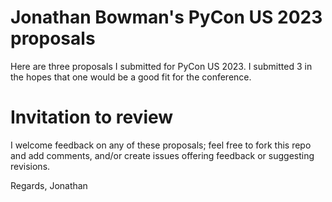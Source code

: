 # Jonathan Bowman's PyCon US 2023 proposals

Here are three proposals I submitted for PyCon US 2023. I submitted 3 in the hopes that one would be a good fit for the conference.

# Invitation to review

I welcome feedback on any of these proposals; feel free to fork this repo and add comments, and/or create issues offering feedback or suggesting revisions.

Regards,
Jonathan
